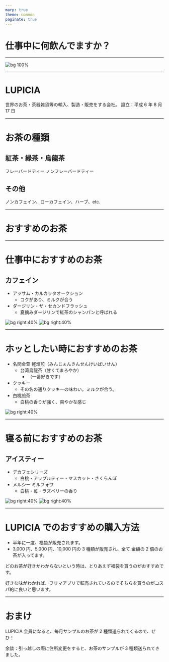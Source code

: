 ```yaml
---
marp: true
theme: common
paginate: true
---
```


# 仕事中に何飲んでますか？

<!--
class: title
-->

---

![bg 100%](https://www.lupicia.co.jp/information/images/information_main.jpg)

<!--
class: noclass
_footer: https://www.lupicia.com/
-->

---

# LUPICIA

世界のお茶・茶器雑貨等の輸入、製造・販売をする会社。
設立：平成 6 年 8 月 17 日

<!--
class: noclass
_footer: https://www.lupicia.co.jp/information/outline.shtml
-->

---

# お茶の種類

## 紅茶・緑茶・烏龍茶

フレーバードティー
ノンフレーバードティー

## その他

ノンカフェイン、ローカフェイン、ハーブ、etc.

<!--
class: noclass
-->

---

# おすすめのお茶

<!--
class: title
-->

---

# 仕事中におすすめのお茶

## カフェイン

- アッサム・カルカッタオークション
  - コクがあり、ミルクが合う
- ダージリン・ザ・セカンドフラッシュ
  - 夏摘みダージリンで紅茶のシャンパンと呼ばれる

![bg right:40%](https://www.lupicia.com/img/goods/L/13335010.jpg)
![bg right:40%](https://www.lupicia.com/img/goods/L/13335001.jpg)

<!--
class: noclass
_footer: https://www.lupicia.com/img/goods/L/13335010.jpg \nhttps://www.lupicia.com/img/goods/L/13335001.jpg
-->

---

# ホッとしたい時におすすめのお茶

- 名間金萱 軽焙煎（みんじぇんきんせんけいばいせん）
  - 台湾烏龍茶（甘くてまろやか）
    - （一番好きです）
- クッキー
  - その名の通りクッキーの味わい。ミルクが合う。
- 白桃煎茶
  - 白桃の香りが強く、爽やかな感じ

![bg right:40%](https://www.lupicia.com/img/goods/L/13338284.jpg)

<!--
_footer: https://www.lupicia.com/img/goods/L/13338284.jpg
-->

---

# 寝る前におすすめのお茶

## アイスティー

- デカフェシリーズ
  - 白桃・アップルティー・マスカット・さくらんぼ
- メルシー ミルフォワ
  - 白桃・苺・ラズベリーの香り

![bg right:40%](https://www.lupicia.com/img/goods/L/13335401.jpg)
![bg right:40%](https://www.lupicia.com/img/goods/L/13335404.jpg)

<!--
_footer: https://www.lupicia.com/img/goods/L/13335401.jpg \nhttps://www.lupicia.com/img/goods/L/13335404.jpg
-->

---

# LUPICIA でのおすすめの購入方法

- 半年に一度、福袋が販売されます。
- 3,000 円、5,000 円、10,000 円の 3 種類が販売され、全て 金額の 2 倍のお茶が入ってます。

どのお茶が好きかわからないという時は、とりあえず福袋を買うのがおすすめです。

好きな味がわかれば、フリマアプリで転売されているのでそちらを買うのがコスパ的に良いと思います。

---

# おまけ

LUPICIA 会員になると、毎月サンプルのお茶が 2 種類送られてくるので、ぜひ！

余談：引っ越しの際に住所変更をすると、お茶のサンプルが 3 種類送られてきました。
